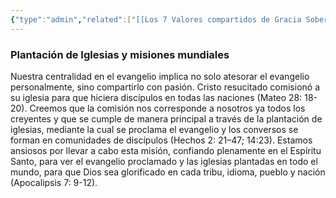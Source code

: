 ```yaml
---
{"type":"admin","related":["[[Los 7 Valores compartidos de Gracia Soberana]]","[[Teología de Gracia Soberana Orizaba]]","[[Gracia Soberana Orizaba]]"],"dg-publish":true,"permalink":"/programas-y-ministerios/gracia-soberana-orizaba/identidad-y-teologia/plantacion-de-iglesias-y-misiones-mundiales/","dgPassFrontmatter":true}
---
```


### Plantación de Iglesias y misiones mundiales
Nuestra centralidad en el evangelio implica no solo atesorar el evangelio personalmente, sino compartirlo con pasión. Cristo resucitado comisionó a su iglesia para que hiciera discípulos en todas las naciones (Mateo 28: 18-20). Creemos que la comisión nos corresponde a nosotros ya todos los creyentes y que se cumple de manera principal a través de la plantación de iglesias, mediante la cual se proclama el evangelio y los conversos se forman en comunidades de discípulos (Hechos 2: 21–47; 14:23). Estamos ansiosos por llevar a cabo esta misión, confiando plenamente en el Espíritu Santo, para ver el evangelio proclamado y las iglesias plantadas en todo el mundo, para que Dios sea glorificado en cada tribu, idioma, pueblo y nación (Apocalipsis 7: 9-12).
